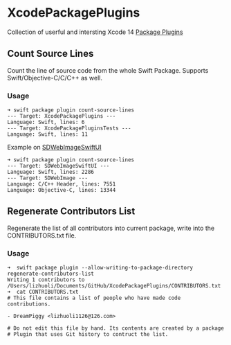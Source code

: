 # XcodePackagePlugins

Collection of userful and intersting Xcode 14 [Package Plugins](https://developer.apple.com/videos/play/wwdc2022/110359/)

## Count Source Lines

Count the line of source code from the whole Swift Package. Supports Swift/Objective-C/C/C++ as well.

### Usage

```
➜ swift package plugin count-source-lines
--- Target: XcodePackagePlugins ---
Language: Swift, lines: 6
--- Target: XcodePackagePluginsTests ---
Language: Swift, lines: 11
```

Example on [SDWebImageSwiftUI](https://github.com/SDWebImage/SDWebImageSwiftUI)

```
➜ swift package plugin count-source-lines
--- Target: SDWebImageSwiftUI ---
Language: Swift, lines: 2286
--- Target: SDWebImage ---
Language: C/C++ Header, lines: 7551
Language: Objective-C, lines: 13344
```

## Regenerate Contributors List

Regenerate the list of all contributors into current package, write into the CONTRIBUTORS.txt file.

### Usage

```
➜  swift package plugin --allow-writing-to-package-directory regenerate-contributors-list
Writing 1 contributors to /Users/lizhuoli/Documents/GitHub/XcodePackagePlugins/CONTRIBUTORS.txt
➜  cat CONTRIBUTORS.txt
# This file contains a list of people who have made code contributions.

- DreamPiggy <lizhuoli1126@126.com>

# Do not edit this file by hand. Its contents are created by a package
# Plugin that uses Git history to contruct the list.
```
